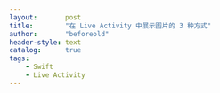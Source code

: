 ```yaml
---
layout:       post
title:        "在 Live Activity 中展示图片的 3 种方式"
author:       "beforeold"
header-style: text
catalog:      true
tags:
    - Swift
    - Live Activity
---
```

